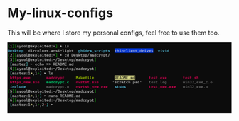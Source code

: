 # My-linux-configs
This will be where I store my personal configs, feel free to use them too.


![Sexy screenshot](/Sexy%20screenshot.png)
